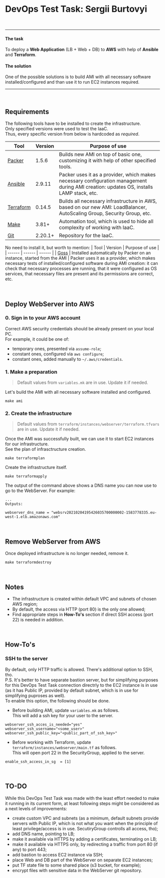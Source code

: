 # DevOps Test Task: Sergii Burtovyi
&nbsp;
______________
#### The task
To deploy a **Web Application** (LB + Web + DB) to **AWS** with help of **Ansible** and **Terraform**.

#### The solution
One of the possible solutions is to build AMI with all necessary software installed/configured and than use it to run EC2 instances required.
_____________

&nbsp;
## Requirements
The following tools have to be installed to create the infrastructure.\
Only specified versions were used to test the IaaC.\
Thus, every specific version from below is hardcoded as *required*.

| Tool | Version | Purpose of use |
| ------ | ------ | ------ |
| [Packer](https://learn.hashicorp.com/tutorials/packer/getting-started-install#installing-packer) | 1.5.6 | Builds new AMI on top of basic one, customizing it with help of other specified tools.
| [Ansible](https://docs.ansible.com/ansible/latest/installation_guide/intro_installation.html) | 2.9.11 | Packer uses it as a provider, which makes necessary configuration management during AMI creation: updates OS, installs LAMP stack, etc.
| [Terraform](https://learn.hashicorp.com/tutorials/terraform/install-cli) | 0.14.5 | Builds all necessary infrastructure in AWS, based on our new AMI: LoadBalancer, AutoScaling Group, Security Group, etc.
| [Make](https://www.gnu.org/software/make/) | 3.81+ | Automation tool, which is used to hide all complexity of working with IaaC.
| [Git](https://git-scm.com/downloads) | 2.20.1+ | Repository for the IaaC.

No need to install it, but worth to mention:
| Tool | Version | Purpose of use |
| ------ | ------ | ------ |
| [Goss](https://github.com/aelsabbahy/goss) | Installed automatically by Packer on an instance, started from the AMI | Packer uses it as a provider, which makes necessary tests of installed/configured software during AMI creation: it can check that necessary processes are running, that it were configured as OS services, that necessary files are present and its permissions are correct, etc.


&nbsp;
&nbsp;
## Deploy WebServer into AWS
### 0. Sign in to your AWS account
Correct AWS security credentials should be already present on your local PC.\
For example, it could be one of:
- temporary ones, presented via `assume-role`;
- constant ones, configured via `aws configure`;
- constant ones, added manually to `~/.aws/credentials`.

### 1. Make a preparation
> Default values from `variables.mk` are in use. Update it if needed.

Let's build the AMI with all necessary software installed and configured.
```
make ami
```

### 2. Create the infrastructure
> Default values from `terraform/instances/webserver/terraform.tfvars` are in use. Update it if needed.

Once the AMI was successfully built, we can use it to start EC2 instances for our infrastructure.\
See the plan of infrasctructure creation.
```
make terraformplan
```

Create the infrastructure itself.
```
make terraformapply
```

The output of the command above shows a DNS name you can now use to go to the WebServer. For example:
```
...
Outputs:

webserver_dns_name = "websrv20210204195426035700000002-1583778335.eu-west-1.elb.amazonaws.com"
```

&nbsp;
## Remove WebServer from AWS
Once deployed infrastructure is no longer needed, remove it.
```
make terraformdestroy
```

&nbsp;
## Notes
- The infrastructure is created within default VPC and subnets of chosen AWS region;
- By default, the access via HTTP (port 80) is the only one allowed;
- Find appropriate steps in **How-To's** section if direct SSH access (port 22) is needed in addition.


&nbsp;
## How-To's
### SSH to the server
By default, only HTTP traffic is allowed. There's additional option to SSH, tho.\
P.S. It's better to have separate bastion server, but for simplifying purposes for this DevOps Test Task connection directrly to the EC2 instance is in use (as it has Public IP, provided by default subnet, which is in use for simplifying puproses as well).\
To enable this option, the following should be done.
- Before building AMI, update `variables.mk` as follows.\
This will add a ssh key for your user to the server.
```
webserver_ssh_acces_is_needed="yes"
webserver_ssh_username="<some_user>"
webserver_ssh_public_key="<public_part_of_ssh_key>"
```
- Before working with Terraform, update `terraform/instances/webserver/main.tf` as follows.\
This will open port 22 in the SecurityGroup, applied to the server.
```
enable_ssh_access_in_sg  = [1]
```


&nbsp;
## TO-DO
While this DevOps Test Task was made with the least effort needed to make it running in its current form, at least following steps might be considered as a next levels of improvements:
- create custom VPC and subnets (as a minimum, default subnets provide servers with Public IP, which is not what you want when the principle of least privilege/access is in use. SecutiryGroup controlls all access, tho);
- add DNS name, pointing to LB;
- make it available via HTTPS by adding a certificates, terminating on LB;
- make it available via HTTPS only, by redirecting a traffic from port 80 (if any) to port 443;
- add bastion to access EC2 instance via SSH;
- place Web and DB part of the WebServer on separate EC2 instances;
- put TF state file to some shared place (s3 bucket, for example);
- encrypt files with sensitive data in the WebServer git repository.




